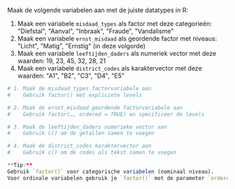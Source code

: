 Maak de volgende variabelen aan met de juiste datatypes in R:

1. Maak een variabele `misdaad_types` als factor met deze categorieën: "Diefstal", "Aanval", "Inbraak", "Fraude", "Vandalisme"
2. Maak een variabele `ernst_misdaad` als geordende factor met niveaus: "Licht", "Matig", "Ernstig" (in deze volgorde)
3. Maak een variabele `leeftijden_daders` als numeriek vector met deze waarden: 19, 23, 45, 32, 28, 21
4. Maak een variabele `district_codes` als karaktervector met deze waarden: "A1", "B2", "C3", "D4", "E5"

```R
# 1. Maak de misdaad_types factorvariabele aan
#    Gebruik factor() met expliciete levels

# 2. Maak de ernst_misdaad geordende factorvariabele aan
#    Gebruik factor(…, ordered = TRUE) en specificeer de levels

# 3. Maak de leeftijden_daders numerieke vector aan
#    Gebruik c() om de getallen samen te voegen

# 4. Maak de district_codes karaktervector aan
#    Gebruik c() om de codes als tekst samen te voegen

**Tip:**  
Gebruik `factor()` voor categorische variabelen (nominaal niveau).  
Voor ordinale variabelen gebruik je `factor()` met de parameter `ordered=TRUE` en geef je de `levels` in de juiste volgorde op.
